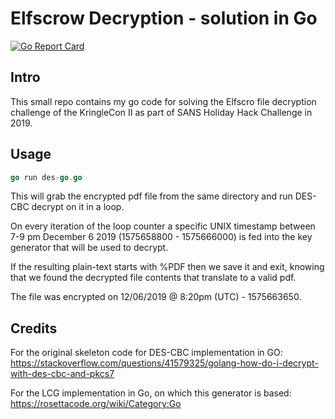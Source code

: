 # Elfscrow Decryption - solution in Go

[![Go Report Card](https://goreportcard.com/badge/github.com/florianakos/kringlecon-elfscrow)](https://goreportcard.com/report/github.com/florianakos/kringlecon-elfscrow)

## Intro

This small repo contains my go code for solving the Elfscro file decryption challenge of the KringleCon II as part of SANS Holiday Hack Challenge in 2019.

## Usage

```go
go run des-go.go
```

This will grab the encrypted pdf file from the same directory and run DES-CBC decrypt on it in a loop.

On every iteration of the loop counter a specific UNIX timestamp between 7-9 pm December 6 2019 (1575658800 - 1575666000) is fed into the key generator that will be used to decrypt.

If the resulting plain-text starts with %PDF then we save it and exit, knowing that we found the decrypted file contents that translate to a valid pdf.

The file was encrypted on 12/06/2019 @ 8:20pm (UTC) - 1575663650.

## Credits

For the original skeleton code for DES-CBC implementation in GO:
https://stackoverflow.com/questions/41579325/golang-how-do-i-decrypt-with-des-cbc-and-pkcs7

For the LCG implementation in Go, on which this generator is based:
https://rosettacode.org/wiki/Category:Go
